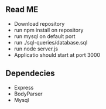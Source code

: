 ## Read ME 

* Download repository
* run npm install on repository
* run mysql on default port
* run ./sql-queries/database.sql
* run node server.js
* Applicatio should start at port 3000


## Dependecies

* Express
* BodyParser
* Mysql
